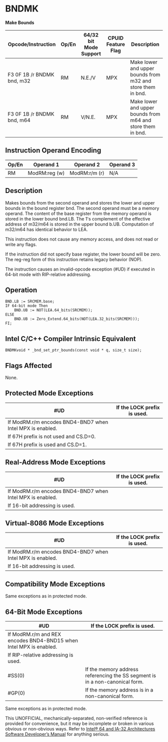 # BNDMK

**Make Bounds**

| Opcode/Instruction         | Op/En | 64/32 bit Mode Support | CPUID Feature Flag | Description                                                 |
| -------------------------- | ----- | ---------------------- | ------------------ | ----------------------------------------------------------- |
| F3 0F 1B /r BNDMK bnd, m32 | RM    | N.E./V                 | MPX                | Make lower and upper bounds from m32 and store them in bnd. |
| F3 0F 1B /r BNDMK bnd, m64 | RM    | V/N.E.                 | MPX                | Make lower and upper bounds from m64 and store them in bnd. |

## Instruction Operand Encoding

| Op/En | Operand 1     | Operand 2     | Operand 3 |
| ----- | ------------- | ------------- | --------- |
| RM    | ModRM:reg (w) | ModRM:r/m (r) | N/A       |

## Description

Makes bounds from the second operand and stores the lower and upper bounds in the bound register bnd. The second operand must be a memory operand. The content of the base register from the memory operand is stored in the lower bound bnd.LB. The 1's complement of the effective address of m32/m64 is stored in the upper bound b.UB. Computation of m32/m64 has identical behavior to LEA.

This instruction does not cause any memory access, and does not read or write any flags.

If the instruction did not specify base register, the lower bound will be zero. The reg-reg form of this instruction retains legacy behavior (NOP).

The instruction causes an invalid-opcode exception (#​​​UD) if executed in 64-bit mode with RIP-relative addressing.

## Operation

```
BND.LB := SRCMEM.base;
IF 64-bit mode Then
    BND.UB := NOT(LEA.64_bits(SRCMEM));
ELSE
    BND.UB := Zero_Extend.64_bits(NOT(LEA.32_bits(SRCMEM)));
FI;

```

## Intel C/C++ Compiler Intrinsic Equivalent

```
BNDMKvoid * _bnd_set_ptr_bounds(const void * q, size_t size);

```

## Flags Affected

None.

## Protected Mode Exceptions

| #​​​UD                                                    | If the LOCK prefix is used. |
| --------------------------------------------------------- | --------------------------- |
| If ModRM.r/m encodes BND4-BND7 when Intel MPX is enabled. |
| If 67H prefix is not used and CS.D=0.                     |
| If 67H prefix is used and CS.D=1.                         |

## Real-Address Mode Exceptions

| #​​​UD                                                    | If the LOCK prefix is used. |
| --------------------------------------------------------- | --------------------------- |
| If ModRM.r/m encodes BND4-BND7 when Intel MPX is enabled. |
| If 16-bit addressing is used.                             |

## Virtual-8086 Mode Exceptions

| #​​​UD                                                    | If the LOCK prefix is used. |
| --------------------------------------------------------- | --------------------------- |
| If ModRM.r/m encodes BND4-BND7 when Intel MPX is enabled. |
| If 16-bit addressing is used.                             |

## Compatibility Mode Exceptions

Same exceptions as in protected mode.

## 64-Bit Mode Exceptions

| #​​​UD                                                             | If the LOCK prefix is used.                                                  |
| ------------------------------------------------------------------ | ---------------------------------------------------------------------------- |
| If ModRM.r/m and REX encodes BND4-BND15 when Intel MPX is enabled. |
| If RIP-relative addressing is used.                                |
| \#​​​​​SS(0)                                                       | If the memory address referencing the SS segment is in a non-canonical form. |
| \#​​​​GP(0)                                                        | If the memory address is in a non-canonical form.                            |

Same exceptions as in protected mode.

This UNOFFICIAL, mechanically-separated, non-verified reference is provided for convenience, but it may be
incomplete or broken in various obvious or non-obvious
ways. Refer to [Intel® 64 and IA-32 Architectures Software Developer’s Manual](https://software.intel.com/en-us/download/intel-64-and-ia-32-architectures-sdm-combined-volumes-1-2a-2b-2c-2d-3a-3b-3c-3d-and-4) for anything serious.
